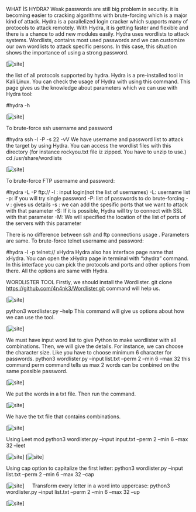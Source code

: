 WHAT İS HYDRA?
Weak passwords are still big problem in security. it is becoming easier to cracking algorithms with brute-forcing which is a major kind of attack. Hydra is a parallelized login cracker which supports many of protocols to attack remotely. With Hydra, it is getting faster and flexible and there is a chance to add new modules easily. Hydra uses wordlists to attack systems. Wordlists, contains most used passwords and we can customize our own wordlists to attack specific persons. In this case, this situation shows the importance of using a strong password.

[![site](https://github.com/sulingunana/article/tree/main/SKYSEC/article_hydra/img/img1.jpeg)]

the list of all protocols supported by hydra.
Hydra is a pre-installed tool in Kali Linux. You can check the usage of Hydra with using this command. This page gives us the knowledge about parameters which we can use with Hydra tool:

#hydra -h

[![site](https://github.com/sulingunana/article/tree/main/SKYSEC/article_hydra/img/img2.jpeg)]

To brute-force ssh username and password

#hydra ssh -l -P -s 22 -vV
We have username and password list to attack the target by using Hydra. You can access the wordlist files with this directory (for instance rockyou.txt file iz zipped. You have to unzip to use.)
cd /usr/share/wordlists

[![site](https://github.com/sulingunana/article/tree/main/SKYSEC/article_hydra/img/img3.jpeg)]


To brute-force FTP username and password:

#hydra -L -P ftp://
-l : input login(not the list of usernames)
-L: username list
-p: if you will try single password
-P: list of passwords to do brute-forcing
-v : gives us details
-s : we can add the spesific ports that we want to attack with that parameter
-S: If it is possible, Hydra will try to connect with SSL with that parameter
-M: We will specified the location of the list of ports of the servers with this parameter

There is no difference between ssh and ftp connections usage . Parameters are same.
To brute-force telnet username and password:

#hydra -l -p telnet://
xHydra
Hydra also has interface page name that xHydra. You can open the xHydra page in terminal with “xhydra” command. In this interface you can pick the protocols and ports and other options from there. All the options are same with Hydra.

WORDLISTER TOOL
Firstly, we should install the Wordlister.
git clone https://github.com/4n4nk3/Wordlister.git command will help us.

[![site](https://github.com/sulingunana/article/tree/main/SKYSEC/article_hydra/img/img4.jpeg)]


python3 wordlister.py –help
This command will give us options about how we can use the tool.

[![site](https://github.com/sulingunana/article/tree/main/SKYSEC/article_hydra/img/img5.jpeg)]

We must have input word list to give Python to make wordlister with all combinations.
Then, we will give the details. For instance, we can choose the character size. Like you have to choose minimum 6 character for passwords.
python3 wordlister.py –input list.txt –perm 2 –min 6 –max 32
this command perm command tells us max 2 words can be conbined on the same possible password.

[![site](https://github.com/sulingunana/article/tree/main/SKYSEC/article_hydra/img/img6.jpeg)]

We put the words in a txt file. Then run the command.

[![site](https://github.com/sulingunana/article/tree/main/SKYSEC/article_hydra/img/img7.jpeg)]

We have the txt file that contains combinations.

[![site](https://github.com/sulingunana/article/tree/main/SKYSEC/article_hydra/img/img8.jpeg)]


Using Leet mod
python3 wordlister.py –input input.txt –perm 2 –min 6 –max 32 –leet

[![site](https://github.com/sulingunana/article/tree/main/SKYSEC/article_hydra/img/img9.jpeg)]
[![site](https://github.com/sulingunana/article/tree/main/SKYSEC/article_hydra/img/img10.jpeg)]


Using cap option to capitalize the first letter:
python3 wordlister.py –input list.txt –perm 2 –min 6 –max 32 –cap

[![site](https://github.com/sulingunana/article/tree/main/SKYSEC/article_hydra/img/img11.jpeg)]
 
Transform every letter in a word into uppercase:
python3 wordlister.py –input list.txt –perm 2 –min 6 –max 32 –up
 
[![site](https://github.com/sulingunana/article/tree/main/SKYSEC/article_hydra/img/img12.jpeg)]